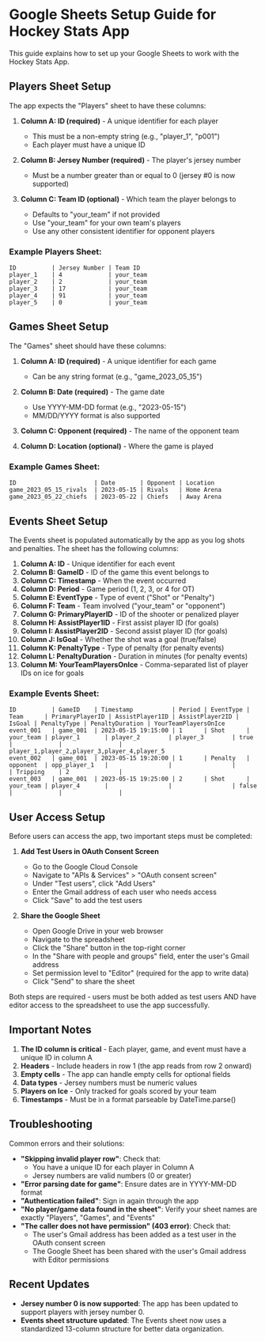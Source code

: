 # Google Sheets Setup Guide for Hockey Stats App

This guide explains how to set up your Google Sheets to work with the Hockey Stats App.

## Players Sheet Setup

The app expects the "Players" sheet to have these columns:

1. **Column A: ID (required)** - A unique identifier for each player
   - This must be a non-empty string (e.g., "player_1", "p001")
   - Each player must have a unique ID

2. **Column B: Jersey Number (required)** - The player's jersey number
   - Must be a number greater than or equal to 0 (jersey #0 is now supported)

3. **Column C: Team ID (optional)** - Which team the player belongs to
   - Defaults to "your_team" if not provided
   - Use "your_team" for your own team's players
   - Use any other consistent identifier for opponent players

### Example Players Sheet:
```
ID          | Jersey Number | Team ID
player_1    | 4             | your_team
player_2    | 2             | your_team
player_3    | 17            | your_team
player_4    | 91            | your_team
player_5    | 0             | your_team
```

## Games Sheet Setup

The "Games" sheet should have these columns:

1. **Column A: ID (required)** - A unique identifier for each game
   - Can be any string format (e.g., "game_2023_05_15")

2. **Column B: Date (required)** - The game date
   - Use YYYY-MM-DD format (e.g., "2023-05-15")
   - MM/DD/YYYY format is also supported

3. **Column C: Opponent (required)** - The name of the opponent team

4. **Column D: Location (optional)** - Where the game is played

### Example Games Sheet:
```
ID                      | Date       | Opponent | Location
game_2023_05_15_rivals  | 2023-05-15 | Rivals   | Home Arena
game_2023_05_22_chiefs  | 2023-05-22 | Chiefs   | Away Arena
```

## Events Sheet Setup

The Events sheet is populated automatically by the app as you log shots and penalties. The sheet has the following columns:

1. **Column A: ID** - Unique identifier for each event
2. **Column B: GameID** - ID of the game this event belongs to
3. **Column C: Timestamp** - When the event occurred
4. **Column D: Period** - Game period (1, 2, 3, or 4 for OT)
5. **Column E: EventType** - Type of event ("Shot" or "Penalty")
6. **Column F: Team** - Team involved ("your_team" or "opponent")
7. **Column G: PrimaryPlayerID** - ID of the shooter or penalized player
8. **Column H: AssistPlayer1ID** - First assist player ID (for goals)
9. **Column I: AssistPlayer2ID** - Second assist player ID (for goals)
10. **Column J: IsGoal** - Whether the shot was a goal (true/false)
11. **Column K: PenaltyType** - Type of penalty (for penalty events)
12. **Column L: PenaltyDuration** - Duration in minutes (for penalty events)
13. **Column M: YourTeamPlayersOnIce** - Comma-separated list of player IDs on ice for goals

### Example Events Sheet:
```
ID          | GameID    | Timestamp           | Period | EventType | Team      | PrimaryPlayerID | AssistPlayer1ID | AssistPlayer2ID | IsGoal | PenaltyType | PenaltyDuration | YourTeamPlayersOnIce
event_001   | game_001  | 2023-05-15 19:15:00 | 1      | Shot      | your_team | player_1       | player_2        | player_3        | true   |             |                | player_1,player_2,player_3,player_4,player_5
event_002   | game_001  | 2023-05-15 19:20:00 | 1      | Penalty   | opponent  | opp_player_1   |                 |                 |        | Tripping    | 2              |
event_003   | game_001  | 2023-05-15 19:25:00 | 2      | Shot      | your_team | player_4       |                 |                 | false  |             |                |
```

## User Access Setup

Before users can access the app, two important steps must be completed:

1. **Add Test Users in OAuth Consent Screen**
   - Go to the Google Cloud Console
   - Navigate to "APIs & Services" > "OAuth consent screen"
   - Under "Test users", click "Add Users"
   - Enter the Gmail address of each user who needs access
   - Click "Save" to add the test users

2. **Share the Google Sheet**
   - Open Google Drive in your web browser
   - Navigate to the spreadsheet
   - Click the "Share" button in the top-right corner
   - In the "Share with people and groups" field, enter the user's Gmail address
   - Set permission level to "Editor" (required for the app to write data)
   - Click "Send" to share the sheet

Both steps are required - users must be both added as test users AND have editor access to the spreadsheet to use the app successfully.

## Important Notes

1. **The ID column is critical** - Each player, game, and event must have a unique ID in column A
2. **Headers** - Include headers in row 1 (the app reads from row 2 onward)
3. **Empty cells** - The app can handle empty cells for optional fields
4. **Data types** - Jersey numbers must be numeric values
5. **Players on Ice** - Only tracked for goals scored by your team
6. **Timestamps** - Must be in a format parseable by DateTime.parse()

## Troubleshooting

Common errors and their solutions:

- **"Skipping invalid player row"**: Check that:
  - You have a unique ID for each player in Column A
  - Jersey numbers are valid numbers (0 or greater)
- **"Error parsing date for game"**: Ensure dates are in YYYY-MM-DD format
- **"Authentication failed"**: Sign in again through the app
- **"No player/game data found in the sheet"**: Verify your sheet names are exactly "Players", "Games", and "Events"
- **"The caller does not have permission" (403 error)**: Check that:
  - The user's Gmail address has been added as a test user in the OAuth consent screen
  - The Google Sheet has been shared with the user's Gmail address with Editor permissions

## Recent Updates

- **Jersey number 0 is now supported**: The app has been updated to support players with jersey number 0.
- **Events sheet structure updated**: The Events sheet now uses a standardized 13-column structure for better data organization.
